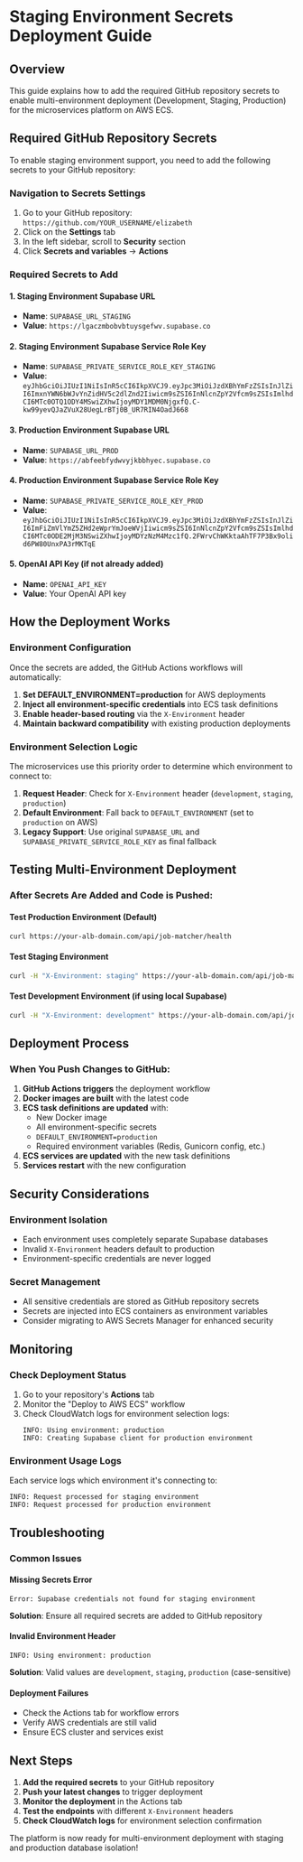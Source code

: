 # Staging Environment Secrets Deployment Guide

## Overview

This guide explains how to add the required GitHub repository secrets to enable multi-environment deployment (Development, Staging, Production) for the microservices platform on AWS ECS.

## Required GitHub Repository Secrets

To enable staging environment support, you need to add the following secrets to your GitHub repository:

### Navigation to Secrets Settings
1. Go to your GitHub repository: `https://github.com/YOUR_USERNAME/elizabeth`
2. Click on the **Settings** tab
3. In the left sidebar, scroll to **Security** section
4. Click **Secrets and variables** → **Actions**

### Required Secrets to Add

#### 1. Staging Environment Supabase URL
- **Name**: `SUPABASE_URL_STAGING`
- **Value**: `https://lgaczmbobvbtuysgefwv.supabase.co`

#### 2. Staging Environment Supabase Service Role Key
- **Name**: `SUPABASE_PRIVATE_SERVICE_ROLE_KEY_STAGING`
- **Value**: `eyJhbGciOiJIUzI1NiIsInR5cCI6IkpXVCJ9.eyJpc3MiOiJzdXBhYmFzZSIsInJlZiI6ImxnYWN6bWJvYnZidHV5c2dlZnd2Iiwicm9sZSI6InNlcnZpY2Vfcm9sZSIsImlhdCI6MTc0OTQ1ODY4MSwiZXhwIjoyMDY1MDM0NjgxfQ.C-kw99yevQJaZVuX28UegLrBTj0B_UR7RIN4OadJ668`

#### 3. Production Environment Supabase URL
- **Name**: `SUPABASE_URL_PROD`
- **Value**: `https://abfeebfydwvyjkbbhyec.supabase.co`

#### 4. Production Environment Supabase Service Role Key
- **Name**: `SUPABASE_PRIVATE_SERVICE_ROLE_KEY_PROD`
- **Value**: `eyJhbGciOiJIUzI1NiIsInR5cCI6IkpXVCJ9.eyJpc3MiOiJzdXBhYmFzZSIsInJlZiI6ImFiZmVlYmZ5ZHd2eWprYmJoeWVjIiwicm9sZSI6InNlcnZpY2Vfcm9sZSIsImlhdCI6MTc0ODE2MjM3NSwiZXhwIjoyMDYzNzM4Mzc1fQ.2FWrvChWKktaAhTF7P3Bx9olid6PW80UnxPA3rMKTqE`

#### 5. OpenAI API Key (if not already added)
- **Name**: `OPENAI_API_KEY`
- **Value**: Your OpenAI API key

## How the Deployment Works

### Environment Configuration
Once the secrets are added, the GitHub Actions workflows will automatically:

1. **Set DEFAULT_ENVIRONMENT=production** for AWS deployments
2. **Inject all environment-specific credentials** into ECS task definitions
3. **Enable header-based routing** via the `X-Environment` header
4. **Maintain backward compatibility** with existing production deployments

### Environment Selection Logic
The microservices use this priority order to determine which environment to connect to:

1. **Request Header**: Check for `X-Environment` header (`development`, `staging`, `production`)
2. **Default Environment**: Fall back to `DEFAULT_ENVIRONMENT` (set to `production` on AWS)
3. **Legacy Support**: Use original `SUPABASE_URL` and `SUPABASE_PRIVATE_SERVICE_ROLE_KEY` as final fallback

## Testing Multi-Environment Deployment

### After Secrets Are Added and Code is Pushed:

#### Test Production Environment (Default)
```bash
curl https://your-alb-domain.com/api/job-matcher/health
```

#### Test Staging Environment
```bash
curl -H "X-Environment: staging" https://your-alb-domain.com/api/job-matcher/health
```

#### Test Development Environment (if using local Supabase)
```bash
curl -H "X-Environment: development" https://your-alb-domain.com/api/job-matcher/health
```

## Deployment Process

### When You Push Changes to GitHub:

1. **GitHub Actions triggers** the deployment workflow
2. **Docker images are built** with the latest code
3. **ECS task definitions are updated** with:
   - New Docker image
   - All environment-specific secrets
   - `DEFAULT_ENVIRONMENT=production`
   - Required environment variables (Redis, Gunicorn config, etc.)
4. **ECS services are updated** with the new task definitions
5. **Services restart** with the new configuration

## Security Considerations

### Environment Isolation
- Each environment uses completely separate Supabase databases
- Invalid `X-Environment` headers default to production
- Environment-specific credentials are never logged

### Secret Management
- All sensitive credentials are stored as GitHub repository secrets
- Secrets are injected into ECS containers as environment variables
- Consider migrating to AWS Secrets Manager for enhanced security

## Monitoring

### Check Deployment Status
1. Go to your repository's **Actions** tab
2. Monitor the "Deploy to AWS ECS" workflow
3. Check CloudWatch logs for environment selection logs:
   ```
   INFO: Using environment: production
   INFO: Creating Supabase client for production environment
   ```

### Environment Usage Logs
Each service logs which environment it's connecting to:
```
INFO: Request processed for staging environment
INFO: Request processed for production environment
```

## Troubleshooting

### Common Issues

#### Missing Secrets Error
```
Error: Supabase credentials not found for staging environment
```
**Solution**: Ensure all required secrets are added to GitHub repository

#### Invalid Environment Header
```
INFO: Using environment: production
```
**Solution**: Valid values are `development`, `staging`, `production` (case-sensitive)

#### Deployment Failures
- Check the Actions tab for workflow errors
- Verify AWS credentials are still valid
- Ensure ECS cluster and services exist

## Next Steps

1. **Add the required secrets** to your GitHub repository
2. **Push your latest changes** to trigger deployment
3. **Monitor the deployment** in the Actions tab
4. **Test the endpoints** with different `X-Environment` headers
5. **Check CloudWatch logs** for environment selection confirmation

The platform is now ready for multi-environment deployment with staging and production database isolation!